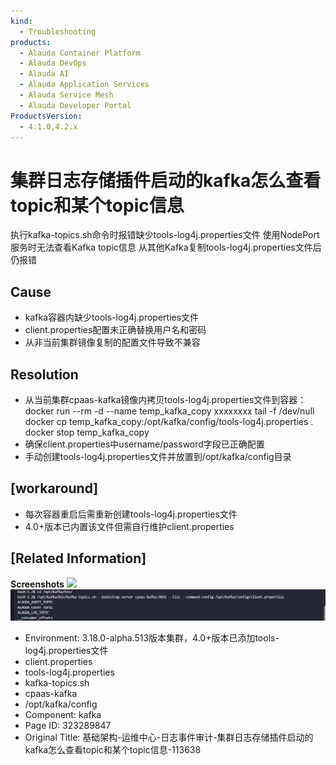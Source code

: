 ```yaml
---
kind:
  - Troubleshooting
products:
  - Alauda Container Platform
  - Alauda DevOps
  - Alauda AI
  - Alauda Application Services
  - Alauda Service Mesh
  - Alauda Developer Portal
ProductsVersion:
  - 4.1.0,4.2.x
---
```

<!-- A type of document that involves encountering a fault, diagnosing it, performing root cause analysis, and providing solutions. -->

# 集群日志存储插件启动的kafka怎么查看topic和某个topic信息

执行kafka-topics.sh命令时报错缺少tools-log4j.properties文件 使用NodePort服务时无法查看Kafka topic信息 从其他Kafka复制tools-log4j.properties文件后仍报错

## Cause
- kafka容器内缺少tools-log4j.properties文件
- client.properties配置未正确替换用户名和密码
- 从非当前集群镜像复制的配置文件导致不兼容

## Resolution
- 从当前集群cpaas-kafka镜像内拷贝tools-log4j.properties文件到容器：
docker run --rm -d --name temp_kafka_copy xxxxxxxx tail -f /dev/null
docker cp temp_kafka_copy:/opt/kafka/config/tools-log4j.properties .
docker stop temp_kafka_copy
- 确保client.properties中username/password字段已正确配置
- 手动创建tools-log4j.properties文件并放置到/opt/kafka/config目录

## [workaround]
- 每次容器重启后需重新创建tools-log4j.properties文件
- 4.0+版本已内置该文件但需自行维护client.properties

## [Related Information]
**Screenshots**
![](assets/ji-chu-jia-gou-yun-wei-zhong-xin-ri-zhi-shi-jian-shen-ji-ji-qun-ri-zhi-cun-chu-c/1753324185_99781_598a6e_ee-45ac-98b9-de26e006f0be%257D_1.png)
![](assets/ji-chu-jia-gou-yun-wei-zhong-xin-ri-zhi-shi-jian-shen-ji-ji-qun-ri-zhi-cun-chu-c/mceclip0_1753342296225_qtcse.png)
- Environment: 3.18.0-alpha.513版本集群，4.0+版本已添加tools-log4j.properties文件
- client.properties
- tools-log4j.properties
- kafka-topics.sh
- cpaas-kafka
- /opt/kafka/config
- Component: kafka
- Page ID: 323289847
- Original Title: 基础架构-运维中心-日志事件审计-集群日志存储插件启动的kafka怎么查看topic和某个topic信息-113638

